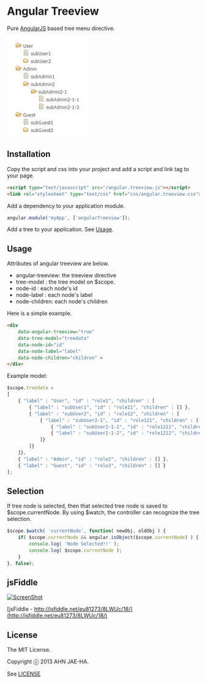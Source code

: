 Angular Treeview
================

Pure [AngularJS](http://www.angularjs.org) based tree menu directive.

[![ScreenShot](https://github.com/eu81273/angular.treeview/raw/master/img/preview.png)](http://jsfiddle.net/eu81273/8LWUc/18/)

## Installation

Copy the script and css into your project and add a script and link tag to your page.

```html
<script type="text/javascript" src="/angular.treeview.js"></script>
<link rel="stylesheet" type="text/css" href="css/angular.treeview.css">
```

Add a dependency to your application module.

```javascript
angular.module('myApp', ['angularTreeview']);
```

Add a tree to your application. See [Usage](#usage).

## Usage

Attributes of angular treeview are below.

- angular-treeview: the treeview directive
- tree-model : the tree model on $scope.
- node-id : each node's id
- node-label : each node's label
- node-children: each node's children

Here is a simple example.


```html
<div
    data-angular-treeview="true"
	data-tree-model="treedata"
	data-node-id="id"
	data-node-label="label"
	data-node-children="children" >
</div>
```

Example model:

```javascript
$scope.treedata = 
[
	{ "label" : "User", "id" : "role1", "children" : [
		{ "label" : "subUser1", "id" : "role11", "children" : [] },
		{ "label" : "subUser2", "id" : "role12", "children" : [
			{ "label" : "subUser2-1", "id" : "role121", "children" : [
				{ "label" : "subUser2-1-1", "id" : "role1211", "children" : [] },
				{ "label" : "subUser2-1-2", "id" : "role1212", "children" : [] }
			]}
		]}
	]},
	{ "label" : "Admin", "id" : "role2", "children" : [] },
	{ "label" : "Guest", "id" : "role3", "children" : [] }
];	 
```

## Selection

If tree node is selected, then that selected tree node is saved to $scope.currentNode. By using $watch, the controller can recognize the tree selection.


```javascript
$scope.$watch( 'currentNode', function( newObj, oldObj ) {
    if( $scope.currentNode && angular.isObject($scope.currentNode) ) {
        console.log( 'Node Selected!!' );
        console.log( $scope.currentNode );
    }
}, false);
```

## jsFiddle

[![ScreenShot](https://github.com/eu81273/angular.treeview/raw/master/img/jsfiddle.png)](http://jsfiddle.net/eu81273/8LWUc/18/)

[jsFiddle - http://jsfiddle.net/eu81273/8LWUc/18/](http://jsfiddle.net/eu81273/8LWUc/18/)

## License

The MIT License.

Copyright ⓒ 2013 AHN JAE-HA.

See [LICENSE](https://github.com/eu81273/angular.treeview/blob/master/LICENSE)
